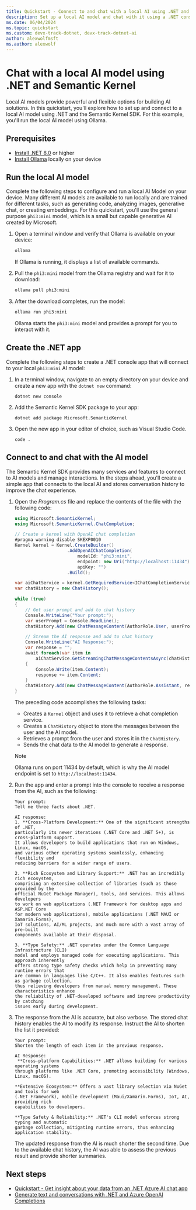 ```yaml
---
title: Quickstart - Connect to and chat with a local AI using .NET and Semantic Kernel
description: Set up a local AI model and chat with it using a .NET consle app and the Semantic Kernel SDK
ms.date: 06/04/2024
ms.topic: quickstart
ms.custom: devx-track-dotnet, devx-track-dotnet-ai
author: alexwolfmsft
ms.author: alexwolf
---
```


# Chat with a local AI model using .NET and Semantic Kernel

Local AI models provide powerful and flexible options for building AI solutions. In this quickstart, you'll explore how to set up and connect to a local AI model using .NET and the Semantic Kernel SDK. For this example, you'll run the local AI model using Ollama.

## Prerequisites

* [Install .NET 8.0](https://dotnet.microsoft.com/download) or higher
* [Install Ollama](https://ollama.com/) locally on your device

## Run the local AI model

Complete the following steps to configure and run a local AI Model on your device. Many different AI models are available to run locally and are trained for different tasks, such as generating code, analyzing images, generative chat, or creating embeddings. For this quickstart, you'll use the general purpose `phi3:mini` model, which is a small but capable generative AI created by Microsoft.

1. Open a terminal window and verify that Ollama is available on your device:

    ```bash
    ollama
    ```

    If Ollama is running, it displays a list of available commands.

1. Pull the `phi3:mini` model from the Ollama registry and wait for it to download:

    ```bash
    ollama pull phi3:mini
    ```

1. After the download completes, run the model:

    ```bash
    ollama run phi3:mini
    ```

    Ollama starts the `phi3:mini` model and provides a prompt for you to interact with it.

## Create the .NET app

Complete the following steps to create a .NET console app that will connect to your local `phi3:mini` AI model:

1. In a terminal window, navigate to an empty directory on your device and create a new app with the `dotnet new` command:

    ```dotnetcli
    dotnet new console
    ```

1. Add the Semantic Kernel SDK package to your app:

    ```dotnetcli
    dotnet add package Microsoft.SemanticKernel
    ```

1. Open the new app in your editor of choice, such as Visual Studio Code.

    ```dotnetcli
    code .
    ```

## Connect to and chat with the AI model

The Semantic Kernel SDK provides many services and features to connect to AI models and manage interactions. In the steps ahead, you'll create a simple app that connects to the local AI and stores conversation history to improve the chat experience.

1. Open the _Program.cs_ file and replace the contents of the file with the following code:

    ```csharp
    using Microsoft.SemanticKernel;
    using Microsoft.SemanticKernel.ChatCompletion;
    
    // Create a kernel with OpenAI chat completion
    #pragma warning disable SKEXP0010
    Kernel kernel = Kernel.CreateBuilder()
                        .AddOpenAIChatCompletion(
                            modelId: "phi3:mini",
                            endpoint: new Uri("http://localhost:11434"),
                            apiKey: "")
                        .Build();
    
    var aiChatService = kernel.GetRequiredService<IChatCompletionService>();
    var chatHistory = new ChatHistory();
    
    while (true)
    {
        // Get user prompt and add to chat history
        Console.WriteLine("Your prompt:");
        var userPrompt = Console.ReadLine();
        chatHistory.Add(new ChatMessageContent(AuthorRole.User, userPrompt));
    
        // Stream the AI response and add to chat history
        Console.WriteLine("AI Response:");
        var response = "";
        await foreach(var item in 
            aiChatService.GetStreamingChatMessageContentsAsync(chatHistory))
        {
            Console.Write(item.Content);
            response += item.Content;
        }
        chatHistory.Add(new ChatMessageContent(AuthorRole.Assistant, response));
    }
    ```

    The preceding code accomplishes the following tasks:
    - Creates a `Kernel` object and uses it to retrieve a chat completion service.
    - Creates a `ChatHistory` object to store the messages between the user and the AI model.
    - Retrieves a prompt from the user and stores it in the `ChatHistory`.
    - Sends the chat data to the AI model to generate a response.

    > [!NOTE]
    > Ollama runs on port 11434 by default, which is why the AI model endpoint is set to `http://localhost:11434`.

1. Run the app and enter a prompt into the console to receive a response from the AI, such as the following:

    ```output
    Your prompt:
    Tell me three facts about .NET.

    AI response:
    1. **Cross-Platform Development:** One of the significant strengths of .NET, 
    particularly its newer iterations (.NET Core and .NET 5+), is cross-platform support.
    It allows developers to build applications that run on Windows, Linux, macOS,
    and various other operating systems seamlessly, enhancing flexibility and
    reducing barriers for a wider range of users.

    2. **Rich Ecosystem and Library Support:** .NET has an incredibly rich ecosystem,
    comprising an extensive collection of libraries (such as those provided by the 
    official NuGet Package Manager), tools, and services. This allows developers 
    to work on web applications (.NET Framework for desktop apps and ASP.NET Core 
    for modern web applications), mobile applications (.NET MAUI or Xamarin.Forms),
    IoT solutions, AI/ML projects, and much more with a vast array of pre-built
    components available at their disposal.
    
    3. **Type Safety:** .NET operates under the Common Language Infrastructure (CLI) 
    model and employs managed code for executing applications. This approach inherently
    offers strong type safety checks which help in preventing many runtime errors that
    are common in languages like C/C++. It also enables features such as garbage collection,
    thus relieving developers from manual memory management. These characteristics enhance
    the reliability of .NET-developed software and improve productivity by catching
    issues early during development.
    ```

1. The response from the AI is accurate, but also verbose. The stored chat history enables the AI to modify its response. Instruct the AI to shorten the list it provided:

    ```output
    Your prompt:
    Shorten the length of each item in the previous response.

    AI Response:
     **Cross-platform Capabilities:** .NET allows building for various operating systems
    through platforms like .NET Core, promoting accessibility (Windows, Linux, macOS).
    
    **Extensive Ecosystem:** Offers a vast library selection via NuGet and tools for web
    (.NET Framework), mobile development (Maui/Xamarin.Forms), IoT, AI, providing rich
    capabilities to developers.
    
    **Type Safety & Reliability:** .NET's CLI model enforces strong typing and automatic
    garbage collection, mitigating runtime errors, thus enhancing application stability.
    ```

    The updated response from the AI is much shorter the second time. Due to the available chat history, the AI was able to assess the previous result and provide shorter summaries.

## Next steps

- [Quickstart - Get insight about your data from an .NET Azure AI chat app](../how-to/work-with-local-models.md)
- [Generate text and conversations with .NET and Azure OpenAI Completions](/training/modules/open-ai-dotnet-text-completions/)
